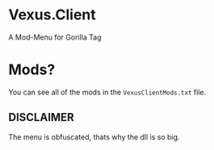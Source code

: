 # Vexus.Client
A Mod-Menu for Gorilla Tag

# Mods?
You can see all of the mods in the `VexusClientMods.txt` file.

## DISCLAIMER
The menu is obfuscated, thats why the dll is so big.
